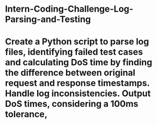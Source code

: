 # Intern-Coding-Challenge-Log-Parsing-and-Testing

# Create a Python script to parse log files, identifying failed test cases and calculating DoS time by finding the difference between original request and response timestamps. Handle log inconsistencies. Output DoS times, considering a 100ms tolerance, 
